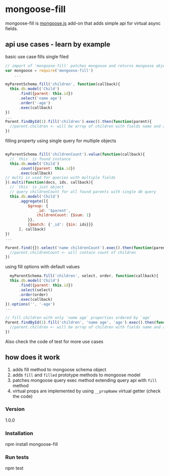 # mongoose-fill

mongoose-fill is [mongoose.js](http://mongoosejs.com/) add-on that adds simple api for virtual async fields.

## api use cases - learn by example

basic use case fills single filed

  ```javascript
  // import of 'mongoose-fill' patches mongoose and returns mongoose object, so you can do:
  var mongoose = require('mongoose-fill')
      ...
  
  myParentSchema.fill('children', function(callback){
    this.db.model('Child')
        .find({parent: this.id})
        .select('name age')
        .order('-age')
        .exec(callback)
  })
  ...
  Parent.findById(1).fill('children').exec().then(function(parent){
    //parent.children <- will be array of children with fields name and age ordered by age
  })
  ```
  
  filling property using single query for multiple objects
  
  ```javascript
 
  myParentSchema.fill('childrenCount').value(function(callback){
    // `this` is found instance
    this.db.model('Child')
        .count({parent: this.id})
        .exec(callback)
  // multi is used for queries with multiple fields
  }).multi(function(docs, ids, callback){
    // `this` is just object 
    // query childrenCount for all found parents with single db query
    this.db.model('Child')
        .aggregate([{
            $group: {
                _id: '$parent',
                childrenCount: {$sum: 1}
            }},
            {$match: {'_id': {$in: ids}}}
        ], callback)
  })
  ...
 
  Parent.find({}).select('name childrenCount').exec().then(function(parents){
    //parent.childrenCount <- will contain count of children
  })
  ```
  
  using fill options with default values
  
  ```javascript
    myParentSchema.fill('children', select, order, function(callback){
    this.db.model('Child')
        .find({parent: this.id})
        .select(select)
        .order(order)
        .exec(callback)
  }).options('', '-age')
  ...
  
  // fill children with only `name age` properties ordered by `age`
  Parent.findById(1).fill('children', 'name age', 'age').exec().then(function(parent){
    //parent.children <- will be array of children with fields name and age ordered by age
  })
  ```

  Also check the code of test for more use cases
  
  ## how does it work
 
  1) adds fill method to mongoose schema object 
  2) adds `fill` and `filled` prototype methods to mongoose model 
  3) patches mongoose query exec method extending query api with `fill` method
  4) virtual props are implemented by using `__propName` virtual getter (check the code)   
 

### Version
1.0.0

### Installation

npm install mongoose-fill

### Run tests

npm test